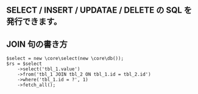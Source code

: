 ## SELECT / INSERT / UPDATAE / DELETE の SQL を発行できます。

## JOIN 句の書き方

```
$select = new \core\select(new \core\db());
$rs = $select
    ->select('tbl_1.value')
    ->from('tbl_1 JOIN tbl_2 ON tbl_1.id = tbl_2.id')
    ->where('tbl_1.id = ?', 1)
    ->fetch_all();
```
